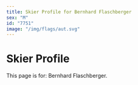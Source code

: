 ```yaml
---
title: Skier Profile for Bernhard Flaschberger
sex: "M"
id: "7751"
image: "/img/flags/aut.svg" 
---
```


# Skier Profile

This page is for: Bernhard Flaschberger.
    
